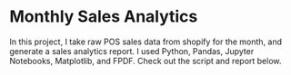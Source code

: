 # Monthly Sales Analytics

In this project, I take raw POS sales data from shopify for the month, and generate a sales analytics report. I used Python, Pandas, Jupyter Notebooks, Matplotlib, and FPDF. Check out the script and report below. 

